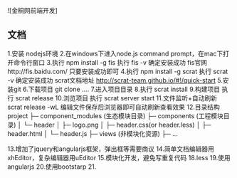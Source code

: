 ![金桐网前端开发]
## 文档
1.安装 nodejs环境
2.在windows下进入node.js command prompt，在mac下打开命令行窗口
3.执行 npm install -g fis    执行 fis -v 确定安装成功  fis官网http://fis.baidu.com/ 只要安装成功即可
4.执行 npm install -g scrat    执行 scrat -v 确定安装成功 scrat文档地址 http://scrat-team.github.io/#!/quick-start
5.安装git
6.下载项目 git clone .... 
7.进入项目目录
8.执行 scrat install
9.构建项目 执行 scrat release
10.浏览项目 执行 scrat server start
11.文件监听+自动刷新 scrat release -wL 编辑文件保存后浏览器即可自动刷新查看效果
12.目录结构
project
  ├─ component_modules (生态模块目录)
  ├─ components        (工程模块目录)
  │  └─ header
  │     ├─ logo.png
  │     ├─ header.css(or header.less)
  │     ├─ header.html
  │     └─ header.js
  ├─ views             (非模块化资源)
  ├─ ...

13.增加了jquery和angularjs框架，弹出框等需要商议
14.简单文档编辑器用xhEditor，复杂编辑器用uEditor
15.模块化开发，避免写重复代码
18.less
19.使用angularjs
20.使用bootstarp
21.


